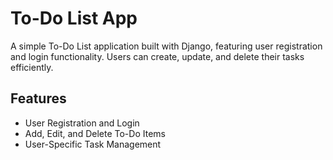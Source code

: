 # To-Do List App

A simple To-Do List application built with Django, featuring user registration and login functionality. Users can create, update, and delete their tasks efficiently.

## Features
- User Registration and Login
- Add, Edit, and Delete To-Do Items
- User-Specific Task Management
